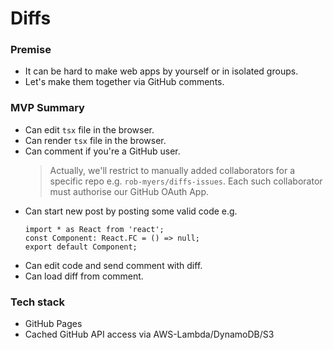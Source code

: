 # Diffs

### Premise

- It can be hard to make web apps by yourself or in isolated groups.
- Let's make them together via GitHub comments.

### MVP Summary

- Can edit `tsx` file in the browser.
- Can render `tsx` file in the browser.
- Can comment if you're a GitHub user.
  > Actually, we'll restrict to manually added collaborators for a specific repo e.g. `rob-myers/diffs-issues`. Each such collaborator must authorise our GitHub OAuth App.
- Can start new post by posting some valid code e.g.
  ```tsx
  import * as React from 'react';
  const Component: React.FC = () => null;
  export default Component;
  ```
- Can edit code and send comment with diff.
- Can load diff from comment.

### Tech stack

- GitHub Pages
- Cached GitHub API access via AWS-Lambda/DynamoDB/S3
